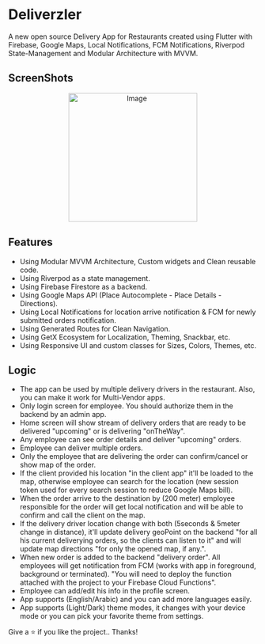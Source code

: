 # Deliverzler

A new open source Delivery App for Restaurants created using Flutter with Firebase, Google Maps, Local Notifications, FCM Notifications, Riverpod State-Management and Modular Architecture with MVVM.

## ScreenShots

<p align="center">
    <img src="1" alt="Image" width="260"/>
</p>

## Features

* Using Modular MVVM Architecture, Custom widgets and Clean reusable code.
* Using Riverpod as a state management.
* Using Firebase Firestore as a backend.
* Using Google Maps API (Place Autocomplete - Place Details - Directions).
* Using Local Notifications for location arrive notification & FCM for newly submitted orders notification.
* Using Generated Routes for Clean Navigation.
* Using GetX Ecosystem for Localization, Theming, Snackbar, etc.
* Using Responsive UI and custom classes for Sizes, Colors, Themes, etc.

## Logic
* The app can be used by multiple delivery drivers in the restaurant. Also, you can make it work for Multi-Vendor apps.
* Only login screen for employee. You should authorize them in the backend by an admin app.
* Home screen will show stream of delivery orders that are ready to be delivered "upcoming" or is delivering "onTheWay".
* Any employee can see order details and deliver "upcoming" orders.
* Employee can deliver multiple orders.
* Only the employee that are delivering the order can confirm/cancel or show map of the order.
* If the client provided his location "in the client app" it'll be loaded to the map, otherwise employee can search for the location (new session token used for every search session to reduce Google Maps bill).
* When the order arrive to the destination by (200 meter) employee responsible for the order will get local notification and will be able to confirm and call the client on the map.
* If the delivery driver location change with both (5seconds & 5meter change in distance), it'll update delivery geoPoint on the backend "for all his current deliverying orders, so the clients can listen to it" and will update map directions "for only the opened map, if any.".
* When new order is added to the backend "delivery order". All employees will get notification from FCM (works with app in foreground, background or terminated). "You will need to deploy the function attached with the project to your Firebase Cloud Functions".
* Employee can add/edit his info in the profile screen.
* App supports (English/Arabic) and you can add more languages easily.
* App supports (Light/Dark) theme modes, it changes with your device mode or you can pick your favorite theme from settings.

Give a ⭐️ if you like the project.. Thanks!